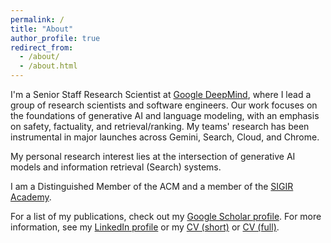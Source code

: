 ```yaml
---
permalink: /
title: "About"
author_profile: true
redirect_from: 
  - /about/
  - /about.html
---
```


I'm a Senior Staff Research Scientist at [Google DeepMind](https://deepmind.google/),
where I lead a group of research scientists and software engineers. Our work focuses
on the foundations of generative AI and language modeling, with an emphasis on safety,
factuality, and retrieval/ranking. My teams' research has been instrumental in major
launches across Gemini, Search, Cloud, and Chrome.

My personal research interest lies at the intersection of generative AI models and
information retrieval (Search) systems.

I am a Distinguished Member of the ACM and a member of the
[SIGIR Academy](https://sigir.org/awards/sigir-academy/).

For a list of my publications, check out my [Google Scholar profile](https://scholar.google.com/citations?user=bmXpOd8AAAAJ&hl=en).
For more information, see my [LinkedIn profile](https://www.linkedin.com/in/donmetzler) or my [CV (short)](files/metzler-resume.pdf)
or [CV (full)](files/metzler-cv.pdf).